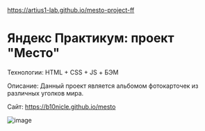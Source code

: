 https://artius1-lab.github.io/mesto-project-ff

# Яндекс Практикум: проект "Место"

Технологии: HTML + CSS + JS + БЭМ

Описание: Данный проект является альбомом фотокарточек из различных уголков мира.

Сайт: https://b10nicle.github.io/mesto

![image](https://user-images.githubusercontent.com/92729800/204303554-fd708625-c724-46f9-9045-261b69f63b27.png)
